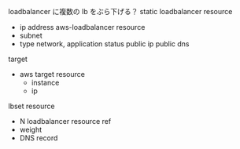loadbalancer に複数の lb をぶら下げる？
static loadbalancer resource
- ip address
aws-loadbalancer resource
- subnet
- type network, application
status
  public ip
  public dns

target
- aws target resource
  - instance
  - ip

lbset resource
 - N loadbalancer resource ref
 - weight
 - DNS record
